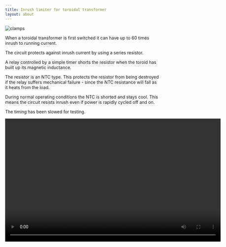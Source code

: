 ```yaml
---
title: Inrush limiter for toroidal transformer 
layout: about
---
```


![clamps](http://s3.julian1.io/rx100/smaller/DSC01877.JPG)

When a toroidal transformer is first switched it can have up to 60 times inrush to running current. 

The circuit protects against inrush current by using a series resistor.

A relay controlled by a simple timer shorts the resistor when the toroid has built up its magnetic inductance.

The resistor is an NTC type. This protects the resistor from being destroyed if the relay suffers mechanical failure - since the NTC resistance will fall as it heats from the load. 

During normal operating conditions the NTC is shorted and stays cool. This means the circuit resists inrush even if power is rapidly cycled off and on. 

The timing has been slowed for testing. 

 <video width="700" height="400" controls>
  <source src="http://s3.julian1.io/rx100/100ANV01/MAH01872.MP4" type="video/mp4">
  <source src="http://s3.julian1.io/rx100/100ANV01/MAH01872.MP4" type="video/ogg">
  Your browser does not support the video tag.
</video> 


